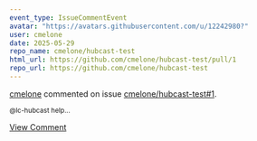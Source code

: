 ```yaml
---
event_type: IssueCommentEvent
avatar: "https://avatars.githubusercontent.com/u/12242980?"
user: cmelone
date: 2025-05-29
repo_name: cmelone/hubcast-test
html_url: https://github.com/cmelone/hubcast-test/pull/1
repo_url: https://github.com/cmelone/hubcast-test
---
```


<a href='https://github.com/cmelone' target='_blank'>cmelone</a> commented on issue <a href='https://github.com/cmelone/hubcast-test/pull/1' target='_blank'>cmelone/hubcast-test#1</a>.

<small>@lc-hubcast help...</small>

<a href='https://github.com/cmelone/hubcast-test/pull/1' target='_blank'>View Comment</a>